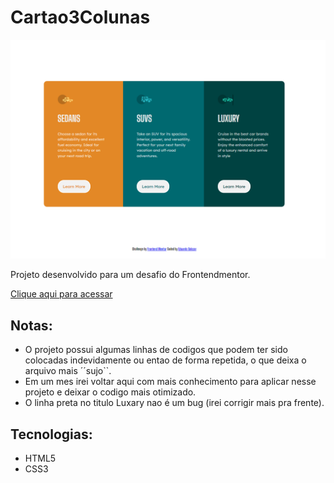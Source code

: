 # Cartao3Colunas


![preview](./preview.png)

Projeto desenvolvido para um desafio do Frontendmentor.

[Clique aqui para acessar](https://eu-salazar.github.io/Cartao3Colunas/)

## Notas:
 
 - O projeto possui algumas linhas de codigos que podem ter sido colocadas indevidamente ou entao de forma repetida, o que deixa o arquivo mais ´´sujo``.
 - Em um mes irei voltar aqui com mais conhecimento para aplicar nesse projeto e deixar o codigo mais otimizado.
 - O linha preta  no titulo Luxary nao é um bug (irei corrigir mais pra frente).

## Tecnologias:
  
 - HTML5
 - CSS3
  
